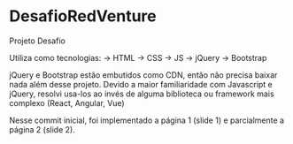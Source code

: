 # DesafioRedVenture

Projeto Desafio

Utiliza como tecnologias:
-> HTML
-> CSS
-> JS
-> jQuery
-> Bootstrap

jQuery e Bootstrap estão embutidos como CDN, então não precisa baixar nada além desse projeto.
Devido a maior familiaridade com Javascript e jQuery, resolvi usa-los ao invés de alguma biblioteca ou framework mais complexo (React, Angular, Vue)

Nesse commit inicial, foi implementado a página 1 (slide 1) e parcialmente a página 2 (slide 2).
